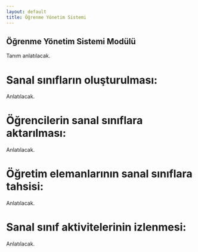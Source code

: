 ```yaml
---
layout: default
title: Öğrenme Yönetim Sistemi
---
```

## Öğrenme Yönetim Sistemi Modülü

Tanım anlatılacak.

# Sanal sınıfların oluşturulması:
Anlatılacak.

# Öğrencilerin sanal sınıflara aktarılması:
Anlatılacak.

# Öğretim elemanlarının sanal sınıflara tahsisi:
Anlatılacak.

# Sanal sınıf aktivitelerinin izlenmesi:
Anlatılacak.
